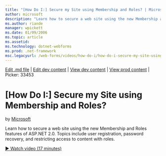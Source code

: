 ```yaml
---
title: "[How Do I:] Secure my Site using Membership and Roles? | Microsoft Docs"
author: microsoft
description: "Learn how to secure a web site using the new Membership and Roles features of ASP.NET 2.0. Topics include user registration, password recovery, and restricti..."
ms.author: riande
manager: wpickett
ms.date: 01/09/2006
ms.topic: article
ms.assetid: 
ms.technology: dotnet-webforms
ms.prod: .net-framework
msc.legacyurl: /web-forms/videos/how-do-i/how-do-i-secure-my-site-using-membership-and-roles
---
```

[Edit .md file](C:\Projects\msc\dev\Msc.Www\Web.ASP\App_Data\github\web-forms\videos\how-do-i\how-do-i-secure-my-site-using-membership-and-roles.md) | [Edit dev content](http://www.aspdev.net/umbraco#/content/content/edit/26430) | [View dev content](http://docs.aspdev.net/tutorials/web-forms/videos/how-do-i/how-do-i-secure-my-site-using-membership-and-roles.html) | [View prod content](http://www.asp.net/web-forms/videos/how-do-i/how-do-i-secure-my-site-using-membership-and-roles) | Picker: 33453

[How Do I:] Secure my Site using Membership and Roles?
====================
by [Microsoft](https://github.com/microsoft)

Learn how to secure a web site using the new Membership and Roles features of ASP.NET 2.0. Topics include user registration, password recovery, and restricting access to content with roles.

[&#9654; Watch video (17 minutes)](https://channel9.msdn.com/Blogs/ASP-NET-Site-Videos/how-do-i-secure-my-site-using-membership-and-roles)